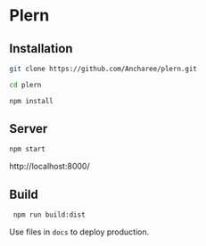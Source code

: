 # Plern

## Installation

```bash
git clone https://github.com/Ancharee/plern.git
 ```

 ```bash
cd plern
 ```

 ```bash
npm install
 ```

 ## Server

 ```bash
 npm start
 ```

http://localhost:8000/

## Build

```bash
 npm run build:dist
 ```
 
 Use files in `docs` to deploy production.
